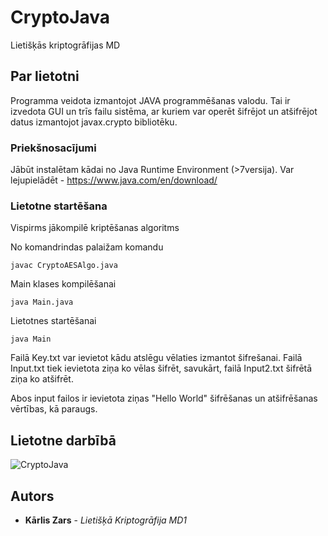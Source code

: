 # CryptoJava
Lietišķās kriptogrāfijas MD

## Par lietotni

Programma veidota izmantojot JAVA programmēšanas valodu. Tai ir izvedota GUI un trīs failu sistēma, ar kuriem var operēt šifrējot un atšifrējot datus izmantojot javax.crypto bibliotēku.

### Priekšnosacījumi

Jābūt instalētam kādai no Java Runtime Environment (>7versija).
Var lejupielādēt - https://www.java.com/en/download/

### Lietotne startēšana

Vispirms jākompilē kriptēšanas algoritms

No komandrindas palaižam komandu

```
javac CryptoAESAlgo.java
```
Main klases kompilēšanai

```
java Main.java
```
Lietotnes startēšanai
```
java Main
```

Failā Key.txt var ievietot kādu atslēgu vēlaties izmantot šifrešanai.
Failā Input.txt tiek ievietota ziņa ko vēlas šifrēt, savukārt, failā Input2.txt šifrētā ziņa ko atšifrēt.

Abos input failos ir ievietota ziņas "Hello World" šifrēšanas un atšifrēšanas vērtības, kā paraugs.

## Lietotne darbībā

![CryptoJava](https://user-images.githubusercontent.com/18242522/85574794-bee38c80-b63f-11ea-968a-44d803199953.jpg)


## Autors

* **Kārlis Zars** - *Lietišķā Kriptogrāfija MD1*
